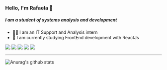 

### Hello, I'm Rafaela :vulcan_salute:

#####  I am a student of systems analysis and development
- :woman_technologist: I am an IT Support and Analysis intern
- :seedling: I am currently studying FrontEnd development with ReactJs

<img src="https://img.shields.io/badge/HTML5-E34F26?style=for-the-badge&logo=html5&logoColor=white"> <img src="https://img.shields.io/badge/CSS3-1572B6?style=for-the-badge&logo=css3&logoColor=white"> <img src="https://img.shields.io/badge/JavaScript-323330?style=for-the-badge&logo=javascript&logoColor=F7DF1E"> <img src="https://img.shields.io/badge/React-20232A?style=for-the-badge&logo=react&logoColor=61DAFB"> <img src="https://img.shields.io/badge/Git-F05032?style=for-the-badge&logo=git&logoColor=white">
<hr>

![Anurag's github stats](https://github-readme-stats.vercel.app/api?username=RafaelaMicaela&count_private=true&show_icons=true&theme=omni)
